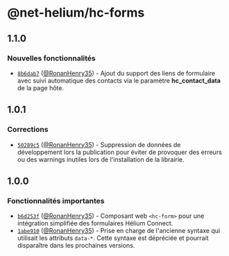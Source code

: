 # @net-helium/hc-forms

## 1.1.0

### Nouvelles fonctionnalités

- [`8b6dab7`](https://github.com/NetHelium/js-libs/commit/8b6dab7012a1b79529751e6ac08747464551a95a) ([@RonanHenry35](https://github.com/RonanHenry35)) - Ajout du support des liens de formulaire avec suivi automatique des contacts via le paramètre **hc_contact_data** de la page hôte.

## 1.0.1

### Corrections

- [`50289c5`](https://github.com/NetHelium/js-libs/commit/50289c55ccdada7ed3f5a2c47946b3b89e527910) ([@RonanHenry35](https://github.com/RonanHenry35)) - Suppression de données de développement lors la publication pour éviter de provoquer des erreurs ou des warnings inutiles lors de l'installation de la librairie.

## 1.0.0

### Fonctionnalités importantes

- [`b6d253f`](https://github.com/NetHelium/js-libs/commit/b6d253f0427a620794b1590b6921221b473a77f6) ([@RonanHenry35](https://github.com/RonanHenry35)) - Composant web `<hc-form>` pour une intégration simplifiée des formulaires Hélium Connect.
- [`1abe910`](https://github.com/NetHelium/js-libs/commit/1abe9102d0b896da1a01561d27e0dfd40aeaf37e) ([@RonanHenry35](https://github.com/RonanHenry35)) - Prise en charge de l'ancienne syntaxe qui utilisait les attributs `data-*`. Cette syntaxe est dépréciée et pourrait disparaître dans les prochaines versions.
